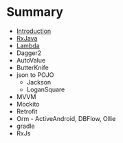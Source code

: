 # Summary

* [Introduction](README.md)
* [RxJava](RxJava.md)
* [Lambda](lambda.md)
* Dagger2
* AutoValue
* ButterKnife
* json to POJO
   * Jackson
   * LoganSquare
* MVVM
* Mockito
* Retrofit
* Orm - ActiveAndroid, DBFlow, Ollie
* gradle
* RxJs

